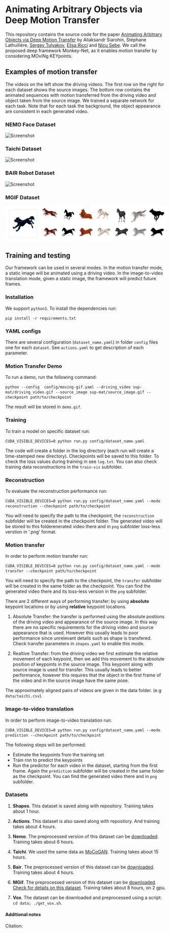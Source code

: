 # Animating Arbitrary Objects via Deep Motion Transfer

This repository contains the source code for the paper [Animating Arbitrary Objects via Deep Motion Transfer]() by Aliaksandr Siarohin, Stéphane Lathuilière, [Sergey Tulyakov](http://stulyakov.com), [Elisa Ricci](http://elisaricci.eu/) and [Nicu Sebe](http://disi.unitn.it/~sebe/). We  call  the proposed deep framework Monkey-Net,  as it enables motion transfer by considering MOviNg KEYpoints.

## Examples of motion transfer

The videos on the left show the driving videos. The first row on the right for each dataset shows the source images. The bottom row contains the animated sequences with motion transferred from the driving video and object taken from the source image. We trained a separate network for each task. Note that for each task the background, the object appearance are consistent in each generated video.

### NEMO Face Dataset
![Screenshot](sup-mat/nemo-tes.gif)
### Taichi Dataset
![Screenshot](sup-mat/taichi-tes.gif)
### BAIR Robot Dataset
![Screenshot](sup-mat/bair-tes.gif)
### MGIF Dataset
![Screenshot](sup-mat/mgif-tes.gif)


## Training and testing

Our framework can be used in several modes. In the motion transfer mode, a static image will be animated using a driving video. In the image-to-video translation mode, given a static image, the framework will predict future frames.

### Installation

We support ```python3```. To install the dependencies run:
```
pip install -r requirements.txt
```

### YAML configs

There are several configuration (```dataset_name.yaml```) in folder ```config``` files one for each `dataset`. See ```actions.yaml``` to get description of each parameter.

### Motion Transfer Demo 

To run a demo, run the following command:
```
python --config  config/moving-gif.yaml --driving_video sup-mat/driving_video.gif --source_image sup-mat/source_image.gif --checkpoint path/to/checkpoint
```
The result will be stored in ```demo.gif```.

### Training

To train a model on specific dataset run:
```
CUDA_VISIBLE_DEVICES=0 python run.py config/dataset_name.yaml
```
The code will create a folder in the log directory (each run will create a time-stamped new directory).
Checkpoints will be saved to this folder.
To check the loss values during training in see ```log.txt```.
You can also check training data reconstructions in the ```train-vis``` subfolder.

### Reconstruction

To evaluate the reconstruction performance run:
```
CUDA_VISIBLE_DEVICES=0 python run.py config/dataset_name.yaml --mode reconstruction --checkpoint path/to/checkpoint
```
You will need to specify the path to the checkpoint,
the ```reconstruction``` subfolder will be created in the checkpoint folder.
The generated video will be stored to this folderenerated video there and in ```png``` subfolder loss-less verstion in '.png' format.

### Motion transfer

In order to perform motion transfer run:
```
CUDA_VISIBLE_DEVICES=0 python run.py config/dataset_name.yaml --mode transfer --checkpoint path/to/checkpoint
```
You will need to specify the path to the checkpoint,
the ```transfer``` subfolder will be created in the same folder as the checkpoint.
You can find the generated video there and its loss-less version in the ```png``` subfolder.

There are 2 different ways of performing transfer:
by using **absolute** keypoint locations or by using **relative** keypoint locations.

1) Absolute Transfer: the transfer is performed using the absolute postions of the driving video and appearance of the source image.
In this way there are no specific requirements for the driving video and source appearance that is used.
However this usually leads to poor performance since unrelevant details such as shape is transfered.
Check transfer parameters in ```shapes.yaml``` to enable this mode.

2) Realtive Transfer: from the driving video we first estimate the relative movement of each keypoint,
then we add this movement to the absolute position of keypoints in the source image.
This keypoint along with source image is used for transfer. This usually leads to better performance, however this requires
that the object in the first frame of the video and in the source image have the same pose.

The approximately aligned pairs of videos are given in the data folder. (e.g  ```data/taichi.csv```).

### Image-to-video translation

In order to perform image-to-video translation run:
```
CUDA_VISIBLE_DEVICES=0 python run.py config/dataset_name.yaml --mode prediction --checkpoint path/to/checkpoint
```
The following steps will be performed:
* Estimate the keypoints from the training set
* Train rnn to predict the keypoints
* Run the predictor for each video in the dataset, starting from the first frame.
Again the ```prediction``` subfolder will be created in the same folder as the checkpoint.
You can find the generated video there and in ```png``` subfolder.

### Datasets

1) **Shapes**. This dataset is saved along with repository.
Training takes about 1 hour.

2) **Actions**. This dataset is also saved along with repository.
 And training takes about 4 hours.

3) **Nemo**. The preprocessed version of this dataset can be [downloaded](https://yadi.sk/d/lHdX-fdMKVx2Dw).
 Training takes about 6 hours.

4) **Taichi**. We used the same data as [MoCoGAN](https://github.com/sergeytulyakov/mocogan). Training takes about 15 hours.

5) **Bair**. The preprocessed version of this dataset can be [downloaded](https://yadi.sk/d/Zjk9qbaf3occIw).
Training takes about 4 hours.

6) **MGif**. The preprocessed version of this dataset can be [downloaded](https://yadi.sk/d/5VdqLARizmnj3Q).
 [Check for details on this dataset](sup-mat/MGif/README.md). Training takes about 8 hours, on 2 gpu.

7) **Vox**. The dataset can be downloaded and preprocessed using a script:
``` cd data; ./get_vox.sh ```.



#### Additional notes

Citation:

```
```

